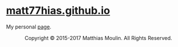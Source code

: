 # [matt77hias.github.io](http://matt77hias.github.io)
My personal [page](http://matt77hias.github.io).

<p align="center">Copyright © 2015-2017 Matthias Moulin. All Rights Reserved.</p>
